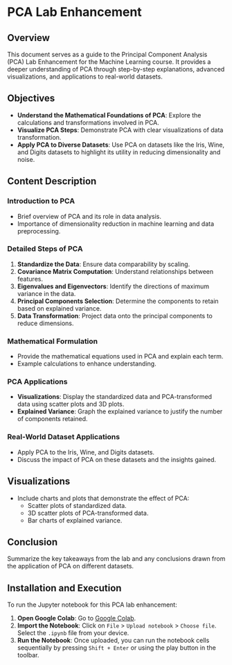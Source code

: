 # PCA Lab Enhancement

## Overview
This document serves as a guide to the Principal Component Analysis (PCA) Lab Enhancement for the Machine Learning course. It provides a deeper understanding of PCA through step-by-step explanations, advanced visualizations, and applications to real-world datasets.

## Objectives
- **Understand the Mathematical Foundations of PCA**: Explore the calculations and transformations involved in PCA.
- **Visualize PCA Steps**: Demonstrate PCA with clear visualizations of data transformation.
- **Apply PCA to Diverse Datasets**: Use PCA on datasets like the Iris, Wine, and Digits datasets to highlight its utility in reducing dimensionality and noise.

## Content Description

### Introduction to PCA
- Brief overview of PCA and its role in data analysis.
- Importance of dimensionality reduction in machine learning and data preprocessing.

### Detailed Steps of PCA
1. **Standardize the Data**: Ensure data comparability by scaling.
2. **Covariance Matrix Computation**: Understand relationships between features.
3. **Eigenvalues and Eigenvectors**: Identify the directions of maximum variance in the data.
4. **Principal Components Selection**: Determine the components to retain based on explained variance.
5. **Data Transformation**: Project data onto the principal components to reduce dimensions.

### Mathematical Formulation
- Provide the mathematical equations used in PCA and explain each term.
- Example calculations to enhance understanding.

### PCA Applications
- **Visualizations**: Display the standardized data and PCA-transformed data using scatter plots and 3D plots.
- **Explained Variance**: Graph the explained variance to justify the number of components retained.

### Real-World Dataset Applications
- Apply PCA to the Iris, Wine, and Digits datasets.
- Discuss the impact of PCA on these datasets and the insights gained.

## Visualizations
- Include charts and plots that demonstrate the effect of PCA:
  - Scatter plots of standardized data.
  - 3D scatter plots of PCA-transformed data.
  - Bar charts of explained variance.
  
## Conclusion
Summarize the key takeaways from the lab and any conclusions drawn from the application of PCA on different datasets.

## Installation and Execution

To run the Jupyter notebook for this PCA lab enhancement:

1. **Open Google Colab**: Go to [Google Colab](https://colab.research.google.com/).
2. **Import the Notebook**: Click on `File` > `Upload notebook` > `Choose file`. Select the `.ipynb` file from your device.
3. **Run the Notebook**: Once uploaded, you can run the notebook cells sequentially by pressing `Shift + Enter` or using the play button in the toolbar.